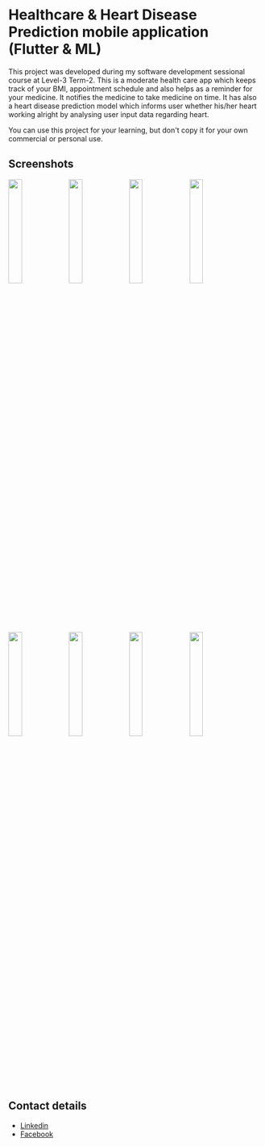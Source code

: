 # Healthcare & Heart Disease Prediction mobile application (Flutter & ML)
This project was developed during my software development sessional course at Level-3 Term-2. This is a moderate health care app which keeps track of your BMI, appointment schedule and also helps as a reminder for your medicine. It notifies the medicine to take medicine on time. It has also a heart disease prediction model which informs user whether his/her heart working alright by analysing user input data regarding heart.

You can use this project for your learning, but don't copy it for your own commercial or personal use.

## Screenshots

<img src="https://user-images.githubusercontent.com/57573642/165545513-5255d3f3-d764-443e-bf46-1c721352766a.png" width="23%"></img> <img src="https://user-images.githubusercontent.com/57573642/165545545-9394ce5e-995a-4b2b-bea4-bf67a2657aa9.png" width="23%"></img> <img src="https://user-images.githubusercontent.com/57573642/165545559-1e42dec0-a8c4-4123-94f0-c0743f2e0b55.png" width="23%"></img> <img src="https://user-images.githubusercontent.com/57573642/165545566-46c00eaa-990c-4a3f-a141-2176a8904e9e.png" width="23%"></img> <img src="https://user-images.githubusercontent.com/57573642/165545570-c94e6a63-6544-43c5-b100-f346d728c408.png" width="23%"></img> <img src="https://user-images.githubusercontent.com/57573642/165545576-5ea993a0-f58e-4112-905d-4dba9d00ac3e.png" width="23%"></img> <img src="https://user-images.githubusercontent.com/57573642/165545523-435f660e-aee4-4437-9588-e4c5c3e29cf1.png" width="23%"></img> <img src="https://user-images.githubusercontent.com/57573642/165545538-b41a1751-4cce-4009-bb78-b185f34a651c.png" width="23%"></img> 


## Contact details

- [Linkedin](https://www.linkedin.com/in/ajoy10)
- [Facebook](https://www.facebook.com/debAjoy10/)


